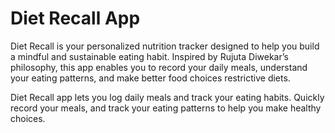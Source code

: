 # Diet Recall App

Diet Recall is your personalized nutrition tracker designed to help you build a mindful and sustainable eating habit. Inspired by Rujuta Diwekar’s philosophy, this app enables you to record your daily meals, understand your eating patterns, and make better food choices restrictive diets.

Diet Recall app lets you log daily meals and track your eating habits. Quickly record your meals, and track your eating patterns to help you make healthy choices.
